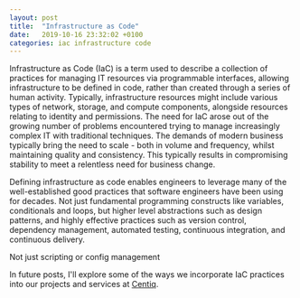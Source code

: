 ```yaml
---
layout: post
title:  "Infrastructure as Code"
date:   2019-10-16 23:32:02 +0100
categories: iac infrastructure code
---
```

Infrastructure as Code (IaC) is a term used to describe a collection of practices for managing IT resources via programmable interfaces, allowing infrastructure to be defined in code, rather than created through a series of human activity. Typically, infrastructure resources might include various types of network, storage, and compute components, alongside resources relating to identity and permissions. The need for IaC arose out of the growing number of problems encountered trying to manage increasingly complex IT with traditional techniques. The demands of modern business typically bring the need to scale - both in volume and frequency, whilst maintaining quality and consistency. This typically results in compromising stability to meet a relentless need for business change.

Defining infrastructure as code enables engineers to leverage many of the well-established good practices that software engineers have been using for decades. Not just fundamental programming constructs like variables, conditionals and loops, but higher level abstractions such as design patterns, and highly effective practices such as version control, dependency management, automated testing, continuous integration, and continuous delivery.

Not just scripting or config management

In future posts, I'll explore some of the ways we incorporate IaC practices into our projects and services at [Centiq][centiq].

[centiq]: https://centiq.co.uk
[jekyll-gh]:   https://github.com/jekyll/jekyll
[jekyll-talk]: https://talk.jekyllrb.com/
